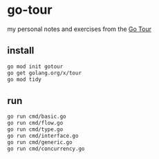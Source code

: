 # go-tour

my personal notes and exercises from the [Go Tour](https://tour.golang.org/)

## install

```bash
go mod init gotour
go get golang.org/x/tour
go mod tidy
```

## run

```bash
go run cmd/basic.go
go run cmd/flow.go
go run cmd/type.go
go run cmd/interface.go
go run cmd/generic.go
go run cmd/concurrency.go
```